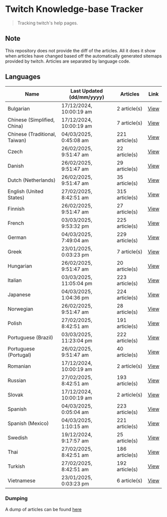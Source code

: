# Twitch Knowledge-base Tracker
> Tracking twitch's help pages. 

## Note
This repository does not provide the diff of the articles. All it does it show when articles have changed based
off the automatically generated sitemaps provided by twitch. Articles are separated by language code.

## Languages

| Name                          | Last Updated (dd/mm/yyyy) | Articles       | Link                   |
|-------------------------------|---------------------------|----------------|------------------------|
| Bulgarian                     | 17/12/2024, 10:00:19 am   | 2 article(s)   | [View](docs/bg.md)     |
| Chinese (Simplified, China)   | 17/12/2024, 10:00:19 am   | 7 article(s)   | [View](docs/zh_CN.md)  |
| Chinese (Traditional, Taiwan) | 04/03/2025, 0:45:08 am    | 221 article(s) | [View](docs/zh_TW.md)  |
| Czech                         | 26/02/2025, 9:51:47 am    | 22 article(s)  | [View](docs/cs.md)     |
| Danish                        | 26/02/2025, 9:51:47 am    | 29 article(s)  | [View](docs/da.md)     |
| Dutch (Netherlands)           | 26/02/2025, 9:51:47 am    | 35 article(s)  | [View](docs/nl_NL.md)  |
| English (United States)       | 27/02/2025, 8:42:51 am    | 315 article(s) | [View](docs/en_US.md)  |
| Finnish                       | 26/02/2025, 9:51:47 am    | 27 article(s)  | [View](docs/fi.md)     |
| French                        | 03/03/2025, 9:53:32 pm    | 225 article(s) | [View](docs/fr.md)     |
| German                        | 04/03/2025, 7:49:04 am    | 229 article(s) | [View](docs/de.md)     |
| Greek                         | 23/01/2025, 0:03:23 pm    | 7 article(s)   | [View](docs/el.md)     |
| Hungarian                     | 26/02/2025, 9:51:47 am    | 20 article(s)  | [View](docs/hu.md)     |
| Italian                       | 03/03/2025, 11:05:04 pm   | 223 article(s) | [View](docs/it.md)     |
| Japanese                      | 04/03/2025, 1:04:36 pm    | 224 article(s) | [View](docs/ja.md)     |
| Norwegian                     | 26/02/2025, 9:51:47 am    | 28 article(s)  | [View](docs/no.md)     |
| Polish                        | 27/02/2025, 8:42:51 am    | 191 article(s) | [View](docs/pl.md)     |
| Portuguese (Brazil)           | 03/03/2025, 11:23:04 pm   | 222 article(s) | [View](docs/pt_BR.md)  |
| Portuguese (Portugal)         | 26/02/2025, 9:51:47 am    | 40 article(s)  | [View](docs/pt_PT.md)  |
| Romanian                      | 17/12/2024, 10:00:19 am   | 2 article(s)   | [View](docs/ro.md)     |
| Russian                       | 27/02/2025, 8:42:51 am    | 193 article(s) | [View](docs/ru.md)     |
| Slovak                        | 17/12/2024, 10:00:19 am   | 2 article(s)   | [View](docs/sk.md)     |
| Spanish                       | 04/03/2025, 0:05:04 am    | 223 article(s) | [View](docs/es.md)     |
| Spanish (Mexico)              | 04/03/2025, 1:10:15 am    | 221 article(s) | [View](docs/es_MX.md)  |
| Swedish                       | 19/12/2024, 9:17:57 am    | 25 article(s)  | [View](docs/sv.md)     |
| Thai                          | 27/02/2025, 8:42:51 am    | 186 article(s) | [View](docs/th.md)     |
| Turkish                       | 27/02/2025, 8:42:51 am    | 192 article(s) | [View](docs/tr.md)     |
| Vietnamese                    | 23/01/2025, 0:03:23 pm    | 6 article(s)   | [View](docs/vi.md)     |

### Dumping
A dump of articles can be found [here](docs/RAW.md)